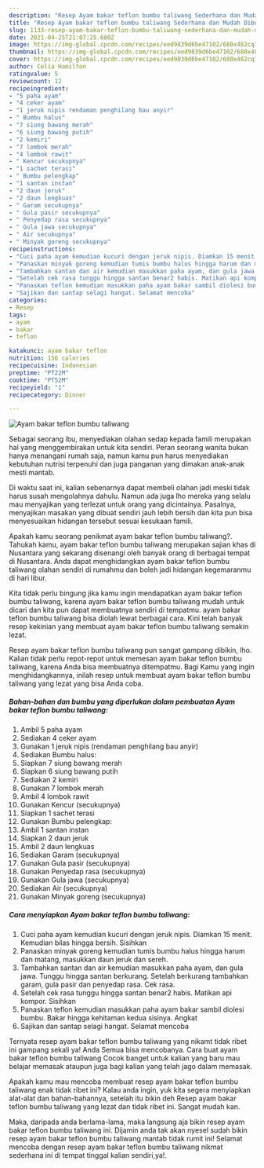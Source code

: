 ```yaml
---
description: "Resep Ayam bakar teflon bumbu taliwang Sederhana dan Mudah Dibuat"
title: "Resep Ayam bakar teflon bumbu taliwang Sederhana dan Mudah Dibuat"
slug: 1133-resep-ayam-bakar-teflon-bumbu-taliwang-sederhana-dan-mudah-dibuat
date: 2021-04-25T21:07:25.680Z
image: https://img-global.cpcdn.com/recipes/eed9839d6be47102/680x482cq70/ayam-bakar-teflon-bumbu-taliwang-foto-resep-utama.jpg
thumbnail: https://img-global.cpcdn.com/recipes/eed9839d6be47102/680x482cq70/ayam-bakar-teflon-bumbu-taliwang-foto-resep-utama.jpg
cover: https://img-global.cpcdn.com/recipes/eed9839d6be47102/680x482cq70/ayam-bakar-teflon-bumbu-taliwang-foto-resep-utama.jpg
author: Celia Hamilton
ratingvalue: 5
reviewcount: 12
recipeingredient:
- "5 paha ayam"
- "4 ceker ayam"
- "1 jeruk nipis rendaman penghilang bau anyir"
- " Bumbu halus"
- "7 siung bawang merah"
- "6 siung bawang putih"
- "2 kemiri"
- "7 lombok merah"
- "4 lombok rawit"
- " Kencur secukupnya"
- "1 sachet terasi"
- " Bumbu pelengkap"
- "1 santan instan"
- "2 daun jeruk"
- "2 daun lengkuas"
- " Garam secukupnya"
- " Gula pasir secukupnya"
- " Penyedap rasa secukupnya"
- " Gula jawa secukupnya"
- " Air secukupnya"
- " Minyak goreng secukupnya"
recipeinstructions:
- "Cuci paha ayam kemudian kucuri dengan jeruk nipis. Diamkan 15 menit. Kemudian bilas hingga bersih. Sisihkan"
- "Panaskan minyak goreng kemudian tumis bumbu halus hingga harum dan matang, masukkan daun jeruk dan sereh."
- "Tambahkan santan dan air kemudian masukkan paha ayam, dan gula jawa. Tunggu hingga santan berkurang. Setelah berkurang tambahkan garam, gula pasir dan penyedap rasa. Cek rasa."
- "Setelah cek rasa tunggu hingga santan benar2 habis. Matikan api kompor. Sisihkan"
- "Panaskan teflon kemudian masukkan paha ayam bakar sambil diolesi bumbu. Bakar hingga kehitaman kedua sisinya. Angkat"
- "Sajikan dan santap selagi hangat. Selamat mencoba"
categories:
- Resep
tags:
- ayam
- bakar
- teflon

katakunci: ayam bakar teflon 
nutrition: 156 calories
recipecuisine: Indonesian
preptime: "PT22M"
cooktime: "PT52M"
recipeyield: "1"
recipecategory: Dinner

---
```



![Ayam bakar teflon bumbu taliwang](https://img-global.cpcdn.com/recipes/eed9839d6be47102/680x482cq70/ayam-bakar-teflon-bumbu-taliwang-foto-resep-utama.jpg)

Sebagai seorang ibu, menyediakan olahan sedap kepada famili merupakan hal yang menggembirakan untuk kita sendiri. Peran seorang  wanita bukan hanya menangani rumah saja, namun kamu pun harus menyediakan kebutuhan nutrisi terpenuhi dan juga panganan yang dimakan anak-anak mesti mantab.

Di waktu  saat ini, kalian sebenarnya dapat membeli olahan jadi meski tidak harus susah mengolahnya dahulu. Namun ada juga lho mereka yang selalu mau menyajikan yang terlezat untuk orang yang dicintainya. Pasalnya, menyajikan masakan yang dibuat sendiri jauh lebih bersih dan kita pun bisa menyesuaikan hidangan tersebut sesuai kesukaan famili. 



Apakah kamu seorang penikmat ayam bakar teflon bumbu taliwang?. Tahukah kamu, ayam bakar teflon bumbu taliwang merupakan sajian khas di Nusantara yang sekarang disenangi oleh banyak orang di berbagai tempat di Nusantara. Anda dapat menghidangkan ayam bakar teflon bumbu taliwang olahan sendiri di rumahmu dan boleh jadi hidangan kegemaranmu di hari libur.

Kita tidak perlu bingung jika kamu ingin mendapatkan ayam bakar teflon bumbu taliwang, karena ayam bakar teflon bumbu taliwang mudah untuk dicari dan kita pun dapat membuatnya sendiri di tempatmu. ayam bakar teflon bumbu taliwang bisa diolah lewat berbagai cara. Kini telah banyak resep kekinian yang membuat ayam bakar teflon bumbu taliwang semakin lezat.

Resep ayam bakar teflon bumbu taliwang pun sangat gampang dibikin, lho. Kalian tidak perlu repot-repot untuk memesan ayam bakar teflon bumbu taliwang, karena Anda bisa membuatnya ditempatmu. Bagi Kamu yang ingin menghidangkannya, inilah resep untuk membuat ayam bakar teflon bumbu taliwang yang lezat yang bisa Anda coba.

<!--inarticleads1-->

##### Bahan-bahan dan bumbu yang diperlukan dalam pembuatan Ayam bakar teflon bumbu taliwang:

1. Ambil 5 paha ayam
1. Sediakan 4 ceker ayam
1. Gunakan 1 jeruk nipis (rendaman penghilang bau anyir)
1. Sediakan  Bumbu halus:
1. Siapkan 7 siung bawang merah
1. Siapkan 6 siung bawang putih
1. Sediakan 2 kemiri
1. Gunakan 7 lombok merah
1. Ambil 4 lombok rawit
1. Gunakan  Kencur (secukupnya)
1. Siapkan 1 sachet terasi
1. Gunakan  Bumbu pelengkap:
1. Ambil 1 santan instan
1. Siapkan 2 daun jeruk
1. Ambil 2 daun lengkuas
1. Sediakan  Garam (secukupnya)
1. Gunakan  Gula pasir (secukupnya)
1. Gunakan  Penyedap rasa (secukupnya)
1. Gunakan  Gula jawa (secukupnya)
1. Sediakan  Air (secukupnya)
1. Gunakan  Minyak goreng (secukupnya)




<!--inarticleads2-->

##### Cara menyiapkan Ayam bakar teflon bumbu taliwang:

1. Cuci paha ayam kemudian kucuri dengan jeruk nipis. Diamkan 15 menit. Kemudian bilas hingga bersih. Sisihkan
1. Panaskan minyak goreng kemudian tumis bumbu halus hingga harum dan matang, masukkan daun jeruk dan sereh.
1. Tambahkan santan dan air kemudian masukkan paha ayam, dan gula jawa. Tunggu hingga santan berkurang. Setelah berkurang tambahkan garam, gula pasir dan penyedap rasa. Cek rasa.
1. Setelah cek rasa tunggu hingga santan benar2 habis. Matikan api kompor. Sisihkan
1. Panaskan teflon kemudian masukkan paha ayam bakar sambil diolesi bumbu. Bakar hingga kehitaman kedua sisinya. Angkat
1. Sajikan dan santap selagi hangat. Selamat mencoba




Ternyata resep ayam bakar teflon bumbu taliwang yang nikamt tidak ribet ini gampang sekali ya! Anda Semua bisa mencobanya. Cara buat ayam bakar teflon bumbu taliwang Cocok banget untuk kalian yang baru mau belajar memasak ataupun juga bagi kalian yang telah jago dalam memasak.

Apakah kamu mau mencoba membuat resep ayam bakar teflon bumbu taliwang enak tidak ribet ini? Kalau anda ingin, yuk kita segera menyiapkan alat-alat dan bahan-bahannya, setelah itu bikin deh Resep ayam bakar teflon bumbu taliwang yang lezat dan tidak ribet ini. Sangat mudah kan. 

Maka, daripada anda berlama-lama, maka langsung aja bikin resep ayam bakar teflon bumbu taliwang ini. Dijamin anda tak akan nyesel sudah bikin resep ayam bakar teflon bumbu taliwang mantab tidak rumit ini! Selamat mencoba dengan resep ayam bakar teflon bumbu taliwang nikmat sederhana ini di tempat tinggal kalian sendiri,ya!.

